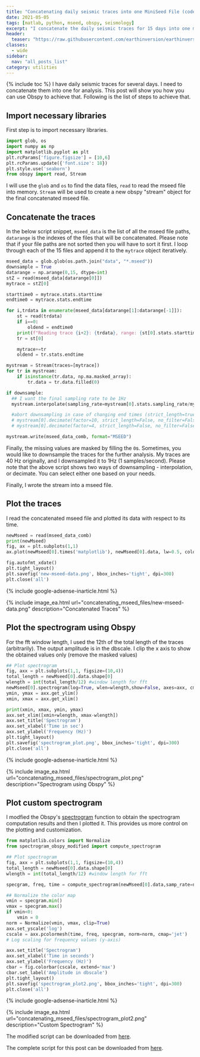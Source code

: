 ```yaml
---
title: "Concatenating daily seismic traces into one MiniSeed File (codes included)"
date: 2021-05-05
tags: [matlab, python, mseed, obspy, seismology]
excerpt: "I concatenate the daily seismic traces for 15 days into one miniseed file for further analysis. Then I obtained the spectrogram of the 15 days seismic data. Codes included."
header:
  teaser: "https://raw.githubusercontent.com/earthinversion/earthinversion-images/main/images/concatenating_mseed_files/spectrogram_plot2.png"
classes:
  - wide
sidebar:
  nav: "all_posts_list"
category: utilities
---
```


{% include toc %}
I have daily seismic traces for several days. I need to concatenate them into one for analysis. This post will show you how you can use Obspy to achieve that. Following is the list of steps to achieve that.

## Import necessary libraries
First step is to import necessary libraries.

```python
import glob, os
import numpy as np
import matplotlib.pyplot as plt
plt.rcParams['figure.figsize'] = [10,6]
plt.rcParams.update({'font.size': 18})
plt.style.use('seaborn')
from obspy import read, Stream
```

I will use the `glob` and `os` to find the data files, `read` to read the mseed file into memory. `Stream` will be used to create a new obspy "stream" object for the final concatenated mseed file.

## Concatenate the traces

In the below script snippet, `mseed_data` is the list of all the mseed file paths, `datarange` is the indexes of the files that will be concatenated. Please note that if your file paths are not sorted then you will have to sort it first. I loop through each of the 15 files and append it to the `mytrace` object iteratively.

```python
mseed_data = glob.glob(os.path.join("data", "*.mseed"))
downsample = True
datarange = np.arange(0,15, dtype=int)
stZ = read(mseed_data[datarange[0]])
mytrace = stZ[0]

starttime0 = mytrace.stats.starttime
endtime0 = mytrace.stats.endtime

for i,trdata in enumerate(mseed_data[datarange[1]:datarange[-1]]):
    st = read(trdata)
    if i==0:
        oldend = endtime0
    print(f"Reading trace {i+2}: {trdata}, range: {st[0].stats.starttime}-{st[0].stats.endtime}, jump: {st[0].stats.starttime-oldend} second")
    tr = st[0]

    mytrace+=tr
    oldend = tr.stats.endtime

mystream = Stream(traces=[mytrace])
for tr in mystream:
    if isinstance(tr.data, np.ma.masked_array):
        tr.data = tr.data.filled(0)

if downsample:
  ## I want the final sampling rate to be 1Hz
  mystream.interpolate(sampling_rate=mystream[0].stats.sampling_rate/mystream[0].stats.sampling_rate,starttime=starttime0) #to deal with missing data

  #abort downsampling in case of changing end times (strict_length=true)
  # mystream[0].decimate(factor=10, strict_length=False, no_filter=False) #lowpass filter is applied to ensure no aliasing artifacts are introduced
  # mystream[0].decimate(factor=4, strict_length=False, no_filter=False)

mystream.write(mseed_data_comb, format="MSEED")  
```

Finally, the missing values are masked by filling the `0`s. Sometimes, you would like to downsample the traces for the further analysis. My traces are 40 Hz originally, and I downsampled  it to 1Hz (1 samples/second). Please note that the above script shows two ways of downsampling - interpolation, or decimate. You can select either one based on your needs.

Finally, I wrote the stream into a mseed file.

## Plot the traces

I read the concatenated mseed file and plotted its data with respect to its time.
```python
newMseed = read(mseed_data_comb)
print(newMseed)
fig, ax = plt.subplots(1,1)
ax.plot(newMseed[0].times('matplotlib'), newMseed[0].data, lw=0.5, color='k')

fig.autofmt_xdate()
plt.tight_layout()
plt.savefig('new-mseed-data.png', bbox_inches='tight', dpi=300)
plt.close('all')
```

{% include google-adsense-inarticle.html %}

{% include image_ea.html url="concatenating_mseed_files/new-mseed-data.png" description="Concatenated Traces" %}

## Plot the spectrogram using Obspy

For the fft window length, I used the 12th of the total length of the traces (arbitrarily). The output amplitude is in the dbscale. I clip the x axis to show the obtained values only (remove the masked values)

```python
## Plot spectrogram
fig, axx = plt.subplots(1,1, figsize=(10,4))
total_length = newMseed[0].data.shape[0]
wlength = int(total_length/12) #window length for fft
newMseed[0].spectrogram(log=True, wlen=wlength,show=False, axes=axx, cmap='jet', dbscale=True) #wlen for the trade off between freq and time
ymin, ymax = axx.get_ylim()
xmin, xmax = axx.get_xlim()

print(xmin, xmax, ymin, ymax)
axx.set_xlim([xmin+wlength, xmax-wlength])
axx.set_title('Spectrogram')
axx.set_xlabel('Time in sec')
axx.set_ylabel('Frequency (Hz)')
plt.tight_layout()
plt.savefig('spectrogram_plot.png', bbox_inches='tight', dpi=300)
plt.close('all')
```

{% include google-adsense-inarticle.html %}

{% include image_ea.html url="concatenating_mseed_files/spectrogram_plot.png" description="Spectrogram using Obspy" %}

## Plot custom spectrogram

I modfied the Obspy's [spectrogram](/techniques/towards-multi-resolution-analysis-with-wavelet-transform/#gabor-transform-and-the-spectrogram) function to obtain the spectrogram computation results and then I plotted it. This provides us more control on the plotting and customization.

```python
from matplotlib.colors import Normalize
from spectrogram_obspy_modified import compute_spectrogram

## Plot spectrogram
fig, axx = plt.subplots(1,1, figsize=(10,4))
total_length = newMseed[0].data.shape[0]
wlength = int(total_length/12) #window length for fft

specgram, freq, time = compute_spectrogram(newMseed[0].data,samp_rate=newMseed[0].stats.sampling_rate, wlen=wlength, dbscale=True) #wlen for the trade off between freq and time

## Normalize the color map
vmin = specgram.min()
vmax = specgram.max() 
if vmin<0:
    vmin = 0
norm = Normalize(vmin, vmax, clip=True)
axx.set_yscale('log')
cscale = axx.pcolormesh(time, freq, specgram, norm=norm, cmap='jet')
# Log scaling for frequency values (y-axis)

axx.set_title('Spectrogram')
axx.set_xlabel('Time in seconds')
axx.set_ylabel('Frequency (Hz)')
cbar = fig.colorbar(cscale, extend='max')
cbar.set_label('Amplitude in dbscale')
plt.tight_layout()
plt.savefig('spectrogram_plot2.png', bbox_inches='tight', dpi=300)
plt.close('all')
```

{% include google-adsense-inarticle.html %}

{% include image_ea.html url="concatenating_mseed_files/spectrogram_plot2.png" description="Custom Spectrogram" %}

The modified script can be downloaded from [here](https://raw.githubusercontent.com/earthinversion/earthinversion-images/main/images/concatenating_mseed_files/spectrogram_obspy_modified.py).

The complete script for this post can be downloaded from [here](https://raw.githubusercontent.com/earthinversion/earthinversion-images/main/images/concatenating_mseed_files/concatenate_traces.py).